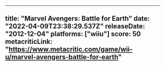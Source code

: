 
---
title: "Marvel Avengers: Battle for Earth"
date: "2022-04-09T23:38:29.537Z"
releaseDate: "2012-12-04"
platforms: ["wiiu"]
score: 50
metacriticLink: "https://www.metacritic.com/game/wii-u/marvel-avengers-battle-for-earth"
---
